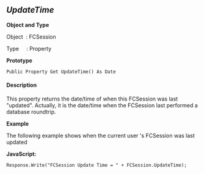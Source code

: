_UpdateTime_
------------

**Object and Type**

Object  : FCSession

Type     : Property

**Prototype**

```
Public Property Get UpdateTime() As Date
```

#### Description

This property returns the date/time of when this FCSession was last "updated". Actually, it is the date/time when the FCSession last performed a database roundtrip.

**Example**

The following example shows when the current user 's FCSession was last updated

**JavaScript:**
```
Response.Write("FCSession Update Time = " + FCSession.UpdateTime);
```